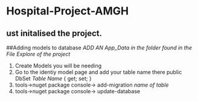 # Hospital-Project-AMGH

## ust initalised the project.

##Adding models to database
*ADD AN App_Data in the folder found in the File Explore of the project*
1. Create Models you will be needing
2. Go to the identiy model page and add your table name there public DbSet<Questions> *Table Name* { get; set; }
3. tools->nuget package console-> add-migration *name of table*
4. tools->nuget package console-> update-database
